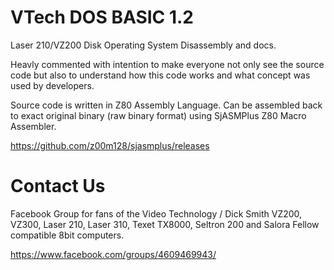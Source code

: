# VTech DOS BASIC 1.2 

Laser 210/VZ200 Disk Operating System Disassembly and docs.

Heavly commented with intention to make everyone not only see the source code but also to understand how this code works and what concept was used by developers.

Source code is written in Z80 Assembly Language. Can be assembled back to exact original binary (raw binary format) using SjASMPlus Z80 Macro Assembler.

https://github.com/z00m128/sjasmplus/releases

# Contact Us
Facebook Group for fans of the Video Technology / Dick Smith VZ200, VZ300, Laser 210, Laser 310, Texet TX8000, Seltron 200 and Salora Fellow compatible 8bit computers.

https://www.facebook.com/groups/4609469943/
